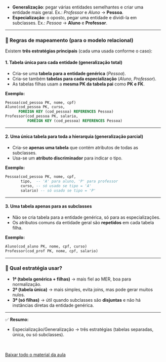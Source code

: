
* **Generalização**: pegar várias entidades semelhantes e criar uma entidade mais geral.
  Ex.: *Professor* e *Aluno* → **Pessoa**.
* **Especialização**: o oposto, pegar uma entidade e dividi-la em subclasses.
  Ex.: *Pessoa* → **Aluno** e **Professor**.

---

### 🔹 Regras de mapeamento (para o modelo relacional)

Existem **três estratégias principais** (cada uma usada conforme o caso):

#### 1. **Tabela única para cada entidade (generalização total)**

* Cria-se uma **tabela para a entidade genérica** (*Pessoa*).
* Cria-se também **tabelas para cada especialização** (*Aluno*, *Professor*).
* As tabelas filhas usam a **mesma PK da tabela pai** como **PK e FK**.

**Exemplo:**

```sql
Pessoa(cod_pessoa PK, nome, cpf)
Aluno(cod_pessoa PK, curso,
      FOREIGN KEY (cod_pessoa) REFERENCES Pessoa)
Professor(cod_pessoa PK, salario,
          FOREIGN KEY (cod_pessoa) REFERENCES Pessoa)
```

---

#### 2. **Uma única tabela para toda a hierarquia (generalização parcial)**

* Cria-se **apenas uma tabela** que contém atributos de todas as subclasses.
* Usa-se um **atributo discriminador** para indicar o tipo.

**Exemplo:**

```sql
Pessoa(cod_pessoa PK, nome, cpf,
       tipo,  -- 'A' para aluno, 'P' para professor
       curso, -- só usado se tipo = 'A'
       salario) -- só usado se tipo = 'P'
```

---

#### 3. **Uma tabela apenas para as subclasses**

* Não se cria tabela para a entidade genérica, só para as especializações.
* Os atributos comuns da entidade geral são **repetidos** em cada tabela filha.

**Exemplo:**

```sql
Aluno(cod_aluno PK, nome, cpf, curso)
Professor(cod_prof PK, nome, cpf, salario)
```

---

### 🔹 Qual estratégia usar?

* **1ª (tabela genérica + filhas)** → mais fiel ao MER, boa para normalização.
* **2ª (tabela única)** → mais simples, evita joins, mas pode gerar muitos nulos.
* **3ª (só filhas)** → útil quando subclasses são **disjuntas** e não há instâncias diretas da entidade genérica.

---

✅ **Resumo:**

<!--
* Associativa (M:N) → nova tabela.
* Fraca → tabela dependente com PK composta.
* Multivalorado → nova tabela.
* Composto → decompõe em atributos simples.
-->
* Especialização/Generalização → três estratégias (tabelas separadas, única, ou só subclasses).

<br><br>[Baixar todo o material da aula](https://download-directory.github.io/?url=http://github.com/IgorAvilaPereira/pmbd2025_2sem/tree/main/07_modelagem_logica) <br><br>
&nbsp;
